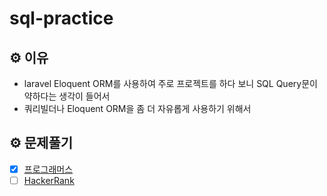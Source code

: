 # sql-practice

## ⚙️ 이유
* laravel Eloquent ORM를 사용하여 주로 프로젝트를 하다 보니 SQL Query문이 약하다는 생각이 들어서
* 쿼리빌더나 Eloquent ORM을 좀 더 자유롭게 사용하기 위해서

## ⚙️ 문제풀기
- [x] [프로그래머스](https://programmers.co.kr/learn/challenges?tab=sql_practice_kit)
- [ ] [HackerRank](https://www.hackerrank.com/domains/sql)
